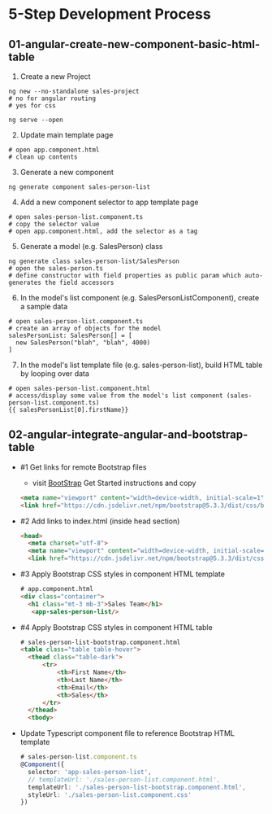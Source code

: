 
# 5-Step Development Process

## 01-angular-create-new-component-basic-html-table
1. Create a new Project
```
ng new --no-standalone sales-project
# no for angular routing
# yes for css

ng serve --open
```

2. Update main template page
```
# open app.component.html
# clean up contents

```
 
3. Generate a new component
```
ng generate component sales-person-list
```
4. Add a new component selector to app template page
```
# open sales-person-list.component.ts
# copy the selector value
# open app.component.html, add the selector as a tag
```
5. Generate a model (e.g. SalesPerson) class
```
ng generate class sales-person-list/SalesPerson
# open the sales-person.ts
# define constructor with field properties as public param which auto-generates the field accessors
```
6. In the model's list component (e.g. SalesPersonListComponent), create a sample data
```
# open sales-person-list.component.ts
# create an array of objects for the model
salesPersonList: SalesPerson[] = [
  new SalesPerson("blah", "blah", 4000)
]

```
7. In the model's list template file (e.g. sales-person-list), build HTML table by looping over data
```
# open sales-person-list.component.html
# access/display some value from the model's list component (sales-person-list.component.ts)
{{ salesPersonList[0].firstName}}
```

## 02-angular-integrate-angular-and-bootstrap-table

- #1 Get links for remote Bootstrap files
  - visit [BootStrap](www.getbootstrap.com) Get Started instructions and copy
  ```html
  <meta name="viewport" content="width=device-width, initial-scale=1">
  <link href="https://cdn.jsdelivr.net/npm/bootstrap@5.3.3/dist/css/bootstrap.min.css" rel="stylesheet" integrity="sha384-QWTKZyjpPEjISv5WaRU9OFeRpok6YctnYmDr5pNlyT2bRjXh0JMhjY6hW+ALEwIH" crossorigin="anonymous">
  ```

- #2 Add links to index.html (inside head section)
  ```html
  <head>
    <meta charset="utf-8">
    <meta name="viewport" content="width=device-width, initial-scale=1">
    <link href="https://cdn.jsdelivr.net/npm/bootstrap@5.3.3/dist/css/bootstrap.min.css" rel="stylesheet" integrity="sha384-QWTKZyjpPEjISv5WaRU9OFeRpok6YctnYmDr5pNlyT2bRjXh0JMhjY6hW+ALEwIH" crossorigin="anonymous">
  ```

- #3 Apply Bootstrap CSS styles in component HTML template 
  ```html
  # app.component.html
  <div class="container">
    <h1 class="mt-3 mb-3">Sales Team</h1>
     <app-sales-person-list/>
  ```
- #4 Apply Bootstrap CSS styles in component HTML table
  ```html
  # sales-person-list-bootstrap.component.html
  <table class="table table-hover">
    <thead class="table-dark">
        <tr>
            <th>First Name</th>
            <th>Last Name</th>
            <th>Email</th>
            <th>Sales</th>
        </tr>
    </thead>
    <tbody>
  ```

- Update Typescript component file to reference Bootstrap HTML template 
  ```typescript
  # sales-person-list.component.ts
  @Component({
    selector: 'app-sales-person-list',
    // templateUrl: './sales-person-list.component.html',
    templateUrl: './sales-person-list-bootstrap.component.html',
    styleUrl: './sales-person-list.component.css'
  })
  ```
